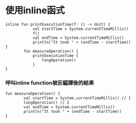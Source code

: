 # 使用inline函式
	inline fun printExecutionTime(f: () -> Unit) {
	            val startTime = System.currentTimeMillis()
	            f()
	            val endTime = System.currentTimeMillis()
	            println("It took " + (endTime - startTime))
	}
	        fun measureOperation() {
	            printExecutionTime {
	                longOperation()
	            }
	}
	
### 呼叫inline function被反編譯後的結果
	fun measureOperation() {
            val startTime = System.currentTimeMillis() // 1
            longOperation() // 2
            val endTime = System.currentTimeMillis()
            println("It took " + (endTime - startTime))
	}


   





